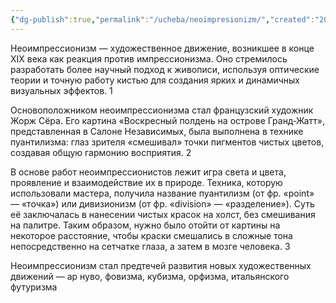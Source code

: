 ```yaml
---
{"dg-publish":true,"permalink":"/ucheba/neoimpresionizm/","created":"2025-04-11T06:02:15.344+03:00"}
---
```


Неоимпрессионизм — художественное движение, возникшее в конце XIX века как реакция против импрессионизма. Оно стремилось разработать более научный подход к живописи, используя оптические теории и точную работу кистью для создания ярких и динамичных визуальных эффектов. 1

Основоположником неоимпрессионизма стал французский художник Жорж Сёра. Его картина «Воскресный полдень на острове Гранд-Жатт», представленная в Салоне Независимых, была выполнена в технике пуантилизма: глаз зрителя «смешивал» точки пигментов чистых цветов, создавая общую гармонию восприятия. 2

В основе работ неоимпрессионистов лежит игра света и цвета, проявление и взаимодействие их в природе. Техника, которую использовали мастера, получила название пуантилизм (от фр. «point» — «точка») или дивизионизм (от фр. «division» — «разделение»). Суть её заключалась в нанесении чистых красок на холст, без смешивания на палитре. Таким образом, нужно было отойти от картины на некоторое расстояние, чтобы краски смешались в сложные тона непосредственно на сетчатке глаза, а затем в мозге человека. 3

Неоимпрессионизм стал предтечей развития новых художественных движений — ар нуво, фовизма, кубизма, орфизма, итальянского футуризма